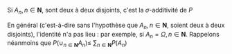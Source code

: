 Si $A_{n}, n \in \mathbf{N}$, sont deux à deux disjoints, c'est la $\sigma$-additivité de $P$

En général (c'est-à-dire sans l'hypothèse que $A_{n}, n \in \mathbf{N}$, soient deux à deux disjoints), l'identité n'a pas lieu : par exemple, si $A_{n}=\Omega, n \in \mathbf{N}$. Rappelons néanmoins que $P\left(\cup_{n \in \mathbf{N}} A_{n}\right) \leqslant$ $\sum_{n \in \mathbf{N}} P\left(A_{n}\right)$
